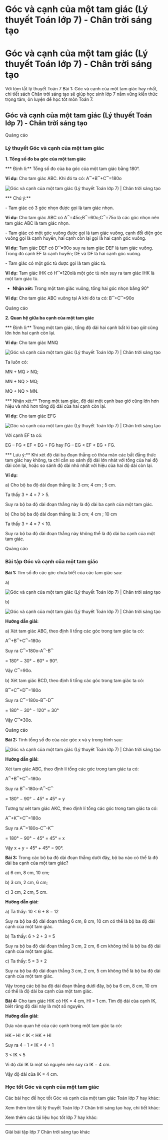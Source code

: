 # Góc và cạnh của một tam giác (Lý thuyết Toán lớp 7) - Chân trời sáng tạo

# Góc và cạnh của một tam giác (Lý thuyết Toán lớp 7) - Chân trời sáng tạo

Với tóm tắt lý thuyết Toán 7 Bài 1: Góc và cạnh của một tam giác hay nhất, chi tiết sách Chân trời sáng tạo sẽ giúp học sinh lớp 7 nắm vững kiến thức trọng tâm, ôn luyện để học tốt môn Toán 7.

## Góc và cạnh của một tam giác (Lý thuyết Toán lớp 7) - Chân trời sáng tạo

Quảng cáo

### **Lý thuyết Góc và cạnh của một tam giác**

**1\. Tổng số đo ba góc của một tam giác**

*** Định lí:** Tổng số đo của ba góc của một tam giác bằng 180°.

**Ví dụ:** Cho tam giác ABC. Khi đó ta có: A⏞+B⏞+C⏞=180o

![Góc và cạnh của một tam giác \(Lý thuyết Toán lớp 7\) | Chân trời sáng tạo](https://vietjack.com/toan-7-ct/images/ly-thuyet-bai-1-goc-va-canh-cua-mot-tam-giac-185907.PNG)

*** Chú ý:**

\- Tam giác có 3 góc nhọn được gọi là tam giác nhọn.

**Ví dụ:** Cho tam giác ABC có A⏞=45o;B⏞=60o;C⏞=75o là các góc nhọn nên tam giác ABC là tam giác nhọn.

\- Tam giác có một góc vuông được gọi là tam giác vuông, cạnh đối diện góc vuông gọi là cạnh huyền, hai cạnh còn lại gọi là hai cạnh góc vuông.

**Ví dụ:** Tam giác DEF có D⏞=90o suy ra tam giác DEF là tam giác vuông. Trong đó cạnh EF là cạnh huyền; DE và DF là hai cạnh góc vuông.

\- Tam giác có một góc tù được gọi là tam giác tù.

**Ví dụ:** Tam giác IHK có H⏞=120olà một góc tù nên suy ra tam giác IHK là một tam giác tù.

* **Nhận xét:** Trong một tam giác vuông, tổng hai góc nhọn bằng 90°

**Ví dụ:** Cho tam giác ABC vuông tại A khi đó ta có: B⏞+C⏞=90o

Quảng cáo

**2\. Quan hệ giữa ba cạnh của một tam giác**

*** Định lí:** Trong một tam giác, tổng độ dài hai cạnh bất kì bao giờ cũng lớn hơn hai cạnh còn lại.

**Ví dụ:** Cho tam giác MNQ

![Góc và cạnh của một tam giác \(Lý thuyết Toán lớp 7\) | Chân trời sáng tạo](https://vietjack.com/toan-7-ct/images/ly-thuyet-bai-1-goc-va-canh-cua-mot-tam-giac-185908.PNG)

Ta luôn có:

MN + MQ > NQ;

MN + NQ > MQ;

MQ + NQ > MN.

*** Nhận xét:** Trong một tam giác, độ dài một cạnh bao giờ cũng lớn hơn hiệu và nhỏ hơn tổng độ dài của hai cạnh còn lại.

**Ví dụ:** Cho tam giác EFG

![Góc và cạnh của một tam giác \(Lý thuyết Toán lớp 7\) | Chân trời sáng tạo](https://vietjack.com/toan-7-ct/images/ly-thuyet-bai-1-goc-va-canh-cua-mot-tam-giac-185909.PNG)

Với cạnh EF ta có:

EG – FG < EF < EG + FG hay FG – EG < EF < EG + FG.

*** Lưu ý:** Khi xét độ dài ba đoạn thẳng có thỏa mãn các bất đẳng thức tam giác hay không, ta chỉ cần so sánh độ dài lớn nhát với tổng của hai độ dài còn lại, hoặc so sánh độ dài nhỏ nhất với hiệu của hai độ dài còn lại.

**Ví dụ:**

a) Cho bộ ba độ dài đoạn thẳng là: 3 cm; 4 cm ; 5 cm.

Ta thấy 3 + 4 = 7 > 5\. 

Suy ra bộ ba độ dài đoạn thẳng này là độ dài ba cạnh của một tam giác.

b) Cho bộ ba độ dài đoạn thẳng là: 3 cm; 4 cm ; 10 cm

Ta thấy 3 + 4 = 7 < 10\. 

Suy ra bộ ba độ dài đoạn thẳng này không thể là độ dài ba cạnh của một tam giác.

Quảng cáo

### **Bài tập Góc và cạnh của một tam giác**

**Bài 1:** Tìm số đo các góc chưa biết của các tam giác sau:

a)

![Góc và cạnh của một tam giác \(Lý thuyết Toán lớp 7\) | Chân trời sáng tạo](https://vietjack.com/toan-7-ct/images/ly-thuyet-bai-1-goc-va-canh-cua-mot-tam-giac-185910.PNG)

b) 

![Góc và cạnh của một tam giác \(Lý thuyết Toán lớp 7\) | Chân trời sáng tạo](https://vietjack.com/toan-7-ct/images/ly-thuyet-bai-1-goc-va-canh-cua-mot-tam-giac-185911.PNG)

**Hướng dẫn giải:**

a) Xét tam giác ABC, theo định lí tổng các góc trong tam giác ta có:

A⏞+B⏞+C⏞=180o  


Suy ra C⏞=180o-A⏞-B⏞

= 180° − 30° − 60° = 90°.

Vậy C⏞=90o.

b) Xét tam giác BCD, theo định lí tổng các góc trong tam giác ta có:

B⏞+C⏞+D⏞=180o  


Suy ra C⏞=180o-B⏞-D⏞

= 180° − 30° − 120° = 30°

Vậy C⏞=30o.

Quảng cáo

**Bài 2:** Tính tổng số đo của các góc x và y trong hình sau:

![Góc và cạnh của một tam giác \(Lý thuyết Toán lớp 7\) | Chân trời sáng tạo](https://vietjack.com/toan-7-ct/images/ly-thuyet-bai-1-goc-va-canh-cua-mot-tam-giac-185912.PNG)

**Hướng dẫn giải:**

Xét tam giác ABC, theo định lí tổng các góc trong tam giác ta có:

A⏞+B⏞+C⏞=180o  


Suy ra B⏞=180o-A⏞-C⏞

= 180° − 90° − 45° = 45° = y

Tương tự xét tam giác AKC, theo định lí tổng các góc trong tam giác ta có:

A⏞+K⏞+C⏞=180o  


Suy ra A⏞=180o-C⏞-K⏞

= 180° − 90° − 45° = 45° = x

Vậy x + y = 45° + 45° = 90°.

**Bài 3:** Trong các bộ ba độ dài đoạn thẳng dưới đây, bộ ba nào có thể là độ dài ba cạnh của một tam giác?

a) 6 cm, 8 cm, 10 cm;

b) 3 cm, 2 cm, 6 cm;

c) 3 cm, 2 cm, 5 cm.

**Hướng dẫn giải:**

a) Ta thấy: 10 < 6 + 8 = 12

Suy ra bộ ba độ dài đoạn thẳng 6 cm, 8 cm, 10 cm có thể là bộ ba độ dài cạnh của một tam giác.

b) Ta thấy: 6 > 2 + 3 = 5

Suy ra bộ ba độ dài đoạn thẳng 3 cm, 2 cm, 6 cm không thể là bộ ba độ dài cạnh của một tam giác.

c) Ta thấy: 5 = 3 + 2

Suy ra bộ ba độ dài đoạn thẳng 3 cm, 2 cm, 5 cm không thể là bộ ba độ dài cạnh của một tam giác.

Vậy trong các bộ ba độ dài đoạn thẳng dưới đây, bộ ba 6 cm, 8 cm, 10 cm có thể là độ dài ba cạnh của một tam giác.

**Bài 4:** Cho tam giác HIK có HK = 4 cm, HI = 1 cm. Tìm độ dài của cạnh IK, biết rằng độ dài này là một số nguyên.

**Hướng dẫn giải:**

Dựa vào quan hệ của các cạnh trong một tam giác ta có:

HK – HI < IK < HK + HI

Suy ra 4 – 1 < IK < 4 + 1

3 < IK < 5

Vì độ dài IK là một sô nguyên nên suy ra IK = 4 cm.

Vậy độ dài của IK = 4 cm.

### **Học tốt Góc và cạnh của một tam giác**

Các bài học để học tốt Góc và cạnh của một tam giác Toán lớp 7 hay khác:

Xem thêm tóm tắt lý thuyết Toán lớp 7 Chân trời sáng tạo hay, chi tiết khác:

Xem thêm các tài liệu học tốt lớp 7 hay khác:

* * *

Giải bài tập lớp 7 Chân trời sáng tạo khác
